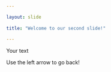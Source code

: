 ```yaml
---

layout: slide
	
title: "Welcome to our second slide!"
	
---
```

	
Your text
	
Use the left arrow to go back!
